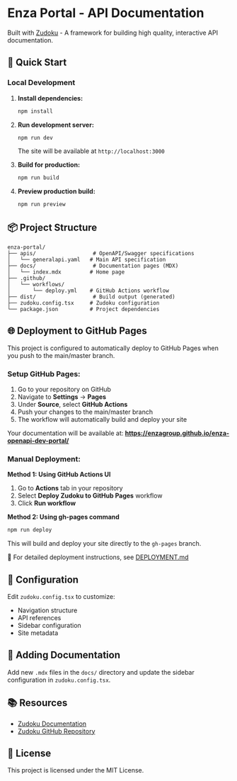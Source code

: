 # Enza Portal - API Documentation

Built with [Zudoku](https://github.com/zuplo/zudoku) - A framework for building high quality, interactive API documentation.

## 🚀 Quick Start

### Local Development

1. **Install dependencies:**
   ```bash
   npm install
   ```

2. **Run development server:**
   ```bash
   npm run dev
   ```
   
   The site will be available at `http://localhost:3000`

3. **Build for production:**
   ```bash
   npm run build
   ```

4. **Preview production build:**
   ```bash
   npm run preview
   ```

## 📦 Project Structure

```
enza-portal/
├── apis/                  # OpenAPI/Swagger specifications
│   └── generalapi.yaml   # Main API specification
├── docs/                  # Documentation pages (MDX)
│   └── index.mdx         # Home page
├── .github/
│   └── workflows/
│       └── deploy.yml    # GitHub Actions workflow
├── dist/                  # Build output (generated)
├── zudoku.config.tsx     # Zudoku configuration
└── package.json          # Project dependencies
```

## 🌐 Deployment to GitHub Pages

This project is configured to automatically deploy to GitHub Pages when you push to the main/master branch.

### Setup GitHub Pages:

1. Go to your repository on GitHub
2. Navigate to **Settings** → **Pages**
3. Under **Source**, select **GitHub Actions**
4. Push your changes to the main/master branch
5. The workflow will automatically build and deploy your site

Your documentation will be available at: **https://enzagroup.github.io/enza-openapi-dev-portal/**

### Manual Deployment:

**Method 1: Using GitHub Actions UI**
1. Go to **Actions** tab in your repository
2. Select **Deploy Zudoku to GitHub Pages** workflow
3. Click **Run workflow**

**Method 2: Using gh-pages command**
```bash
npm run deploy
```

This will build and deploy your site directly to the `gh-pages` branch.

📖 For detailed deployment instructions, see [DEPLOYMENT.md](./DEPLOYMENT.md)

## 🔧 Configuration

Edit `zudoku.config.tsx` to customize:
- Navigation structure
- API references
- Sidebar configuration
- Site metadata

## 📝 Adding Documentation

Add new `.mdx` files in the `docs/` directory and update the sidebar configuration in `zudoku.config.tsx`.

## 📚 Resources

- [Zudoku Documentation](https://zudoku.dev)
- [Zudoku GitHub Repository](https://github.com/zuplo/zudoku)

## 📄 License

This project is licensed under the MIT License.
